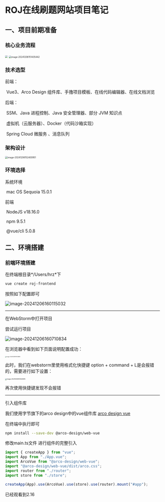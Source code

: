 # ROJ在线刷题网站项目笔记

## 一、项目前期准备

### 核心业务流程

<img src="https://zhr-blog.oss-cn-beijing.aliyuncs.com/blog/202412061513348.png" style="zoom:50%;" />

<img src="https://zhr-blog.oss-cn-beijing.aliyuncs.com/blog/202412061514515.png" alt="image-20241206151435442" style="zoom:50%;" />

### 技术选型

前端：

​		Vue3、Arco Design 组件库、手撸项目模板、在线代码编辑器、在线文档浏览

后端：

​		SSM、Java 进程控制、Java 安全管理器、部分 JVM 知识点

​		虚拟机（云服务器）、Docker（代码沙箱实现）

​		Spring Cloud 微服务 、消息队列

### 架构设计

<img src="/Users/hrz/Library/Application Support/typora-user-images/image-20241206152400951.png" alt="image-20241206152400951" style="zoom:50%;" />

### 环境选择

系统环境

​	mac OS Sequoia  15.0.1

前端

​	NodeJS  v18.16.0

​	npm  9.5.1

​	@vue/cli 5.0.8



## 二、环境搭建

### 前端环境搭建

在终端根目录*/Users/hrz*下

```bash
vue create roj-frontend
```

按照如下配置即可

![image-20241206160115032](https://zhr-blog.oss-cn-beijing.aliyuncs.com/blog/202412061601073.png)

---

在WebStorm中打开项目

尝试运行项目

![image-20241206160710834](https://zhr-blog.oss-cn-beijing.aliyuncs.com/blog/202412061607941.png)

在浏览器中看到如下页面说明配置成功：

<img src="https://zhr-blog.oss-cn-beijing.aliyuncs.com/blog/202412061610966.png" alt="image-20241206161014860" style="zoom: 25%;" />

此时，我们在webstorm里使用格式化快捷键 option + command + L是会报错的，需要进行如下设置：

<img src="https://zhr-blog.oss-cn-beijing.aliyuncs.com/blog/202412061614860.png" alt="image-20241206161424805" style="zoom:33%;" />

再次使用快捷键发现不会报错

----

引入组件库 

我们使用字节旗下的arco design中的vue组件库 [arco design vue](https://arco.design/vue/docs/start)

在终端中执行即可

```bash
npm install --save-dev @arco-design/web-vue
```

修改main.ts文件 进行组件的完整引入

```ts
import { createApp } from "vue";
import App from "./App.vue";
import ArcoVue from "@arco-design/web-vue";
import "@arco-design/web-vue/dist/arco.css";
import router from "./router";
import store from "./store";

createApp(App).use(ArcoVue).use(store).use(router).mount("#app");

```



已经观看到2.16
